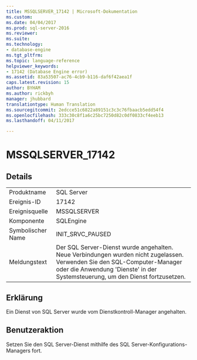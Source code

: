 ```yaml
---
title: MSSQLSERVER_17142 | Microsoft-Dokumentation
ms.custom: 
ms.date: 04/04/2017
ms.prod: sql-server-2016
ms.reviewer: 
ms.suite: 
ms.technology:
- database-engine
ms.tgt_pltfrm: 
ms.topic: language-reference
helpviewer_keywords:
- 17142 (Database Engine error)
ms.assetid: 83a53507-ac76-4cb9-b116-daf6f42aea1f
caps.latest.revision: 15
author: BYHAM
ms.author: rickbyh
manager: jhubbard
translationtype: Human Translation
ms.sourcegitcommit: 2edcce51c6822a89151c3c3c76fbaacb5edd54f4
ms.openlocfilehash: 333c30c8f1a6c25bc7250d82c0df0833cf4eeb13
ms.lasthandoff: 04/11/2017

---
```

# <a name="mssqlserver17142"></a>MSSQLSERVER_17142
  
## <a name="details"></a>Details  
  
|||  
|-|-|  
|Produktname|SQL Server|  
|Ereignis-ID|17142|  
|Ereignisquelle|MSSQLSERVER|  
|Komponente|SQLEngine|  
|Symbolischer Name|INIT_SRVC_PAUSED|  
|Meldungstext|Der SQL Server-Dienst wurde angehalten. Neue Verbindungen wurden nicht zugelassen. Verwenden Sie den SQL-Computer-Manager oder die Anwendung 'Dienste' in der Systemsteuerung, um den Dienst fortzusetzen.|  
  
## <a name="explanation"></a>Erklärung  
Ein Dienst von SQL Server wurde vom Dienstkontroll-Manager angehalten.  
  
## <a name="user-action"></a>Benutzeraktion  
Setzen Sie den SQL Server-Dienst mithilfe des SQL Server-Konfigurations-Managers fort.  
  

